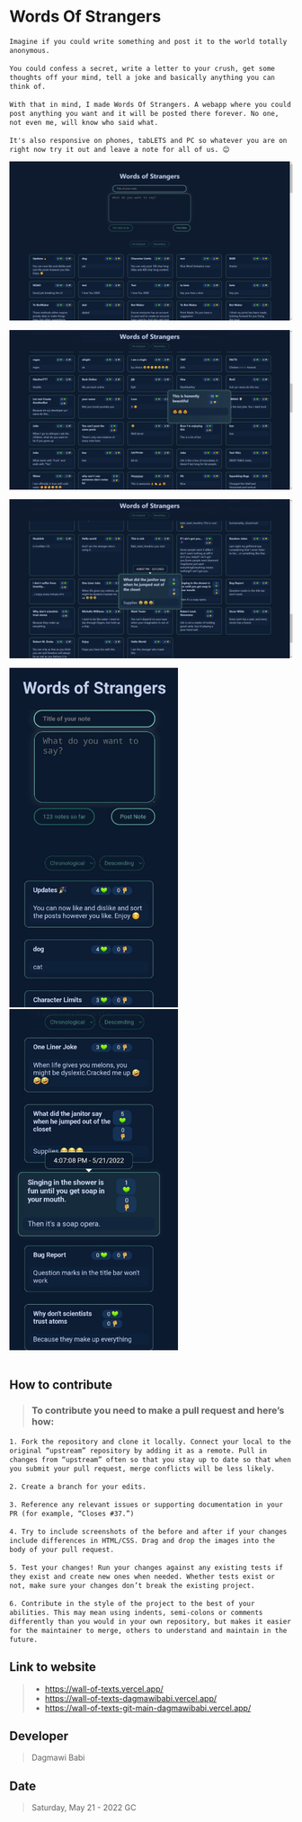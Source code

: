 # Words Of Strangers

    Imagine if you could write something and post it to the world totally anonymous.

    You could confess a secret, write a letter to your crush, get some thoughts off your mind, tell a joke and basically anything you can think of.

    With that in mind, I made Words Of Strangers. A webapp where you could post anything you want and it will be posted there forever. No one, not even me, will know who said what.

    It's also responsive on phones, tabLETS and PC so whatever you are on right now try it out and leave a note for all of us. 😊

![image1](assets/1.png)

![image1](assets/2.png)

![image1](assets/3.png)

<div> 
    <img src="assets/4.jpg" width="300px">
    <img src="assets/5.jpg" width="300px">
</div>

<br>

## How to contribute


> ### To contribute you need to make a pull request and here’s how:

    1. Fork the repository and clone it locally. Connect your local to the original “upstream” repository by adding it as a remote. Pull in changes from “upstream” often so that you stay up to date so that when you submit your pull request, merge conflicts will be less likely. 

    2. Create a branch for your edits.

    3. Reference any relevant issues or supporting documentation in your PR (for example, “Closes #37.”)
    
    4. Try to include screenshots of the before and after if your changes include differences in HTML/CSS. Drag and drop the images into the body of your pull request.
    
    5. Test your changes! Run your changes against any existing tests if they exist and create new ones when needed. Whether tests exist or not, make sure your changes don’t break the existing project.

    6. Contribute in the style of the project to the best of your abilities. This may mean using indents, semi-colons or comments differently than you would in your own repository, but makes it easier for the maintainer to merge, others to understand and maintain in the future.

## Link to website

> * https://wall-of-texts.vercel.app/
> * https://wall-of-texts-dagmawibabi.vercel.app/
> * https://wall-of-texts-git-main-dagmawibabi.vercel.app/


## Developer
> Dagmawi Babi

## Date

> Saturday,  May 21 - 2022 GC